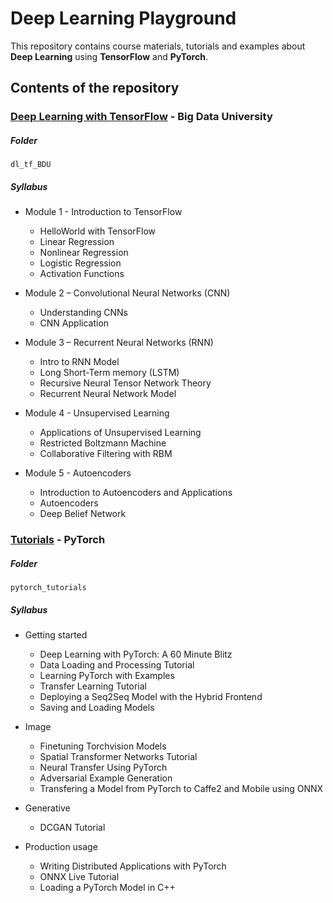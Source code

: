 # Deep Learning Playground

This repository contains course materials, tutorials and examples about **Deep Learning** using 
**TensorFlow** and **PyTorch**.

## Contents of the repository

### [Deep Learning with TensorFlow](https://bigdatauniversity.com/courses/deep-learning-tensorflow) - Big Data University

##### Folder
`dl_tf_BDU`

##### Syllabus

* Module 1 - Introduction to TensorFlow
    * HelloWorld with TensorFlow
    * Linear Regression
    * Nonlinear Regression
    * Logistic Regression
    * Activation Functions 

* Module 2 – Convolutional Neural Networks (CNN)
    * Understanding CNNs
    * CNN Application

* Module 3 – Recurrent Neural Networks (RNN)
    * Intro to RNN Model
    * Long Short-Term memory (LSTM)
    * Recursive Neural Tensor Network Theory
    * Recurrent Neural Network Model

* Module 4 - Unsupervised Learning
    * Applications of Unsupervised Learning
    * Restricted Boltzmann Machine
    * Collaborative Filtering with RBM

* Module 5 - Autoencoders
    * Introduction to Autoencoders and Applications
    * Autoencoders
    * Deep Belief Network
    

### [Tutorials](https://pytorch.org/tutorials/) - PyTorch

##### Folder
`pytorch_tutorials`

##### Syllabus

* Getting started
    * Deep Learning with PyTorch: A 60 Minute Blitz
    * Data Loading and Processing Tutorial
    * Learning PyTorch with Examples
    * Transfer Learning Tutorial
    * Deploying a Seq2Seq Model with the Hybrid Frontend
    * Saving and Loading Models

* Image
    * Finetuning Torchvision Models
    * Spatial Transformer Networks Tutorial
    * Neural Transfer Using PyTorch
    * Adversarial Example Generation
    * Transfering a Model from PyTorch to Caffe2 and Mobile using ONNX

* Generative
    * DCGAN Tutorial

* Production usage
    * Writing Distributed Applications with PyTorch
    * ONNX Live Tutorial
    * Loading a PyTorch Model in C++
